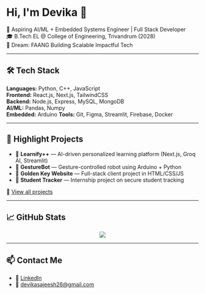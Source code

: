 # Hi, I'm Devika 👋

🚀 Aspiring AI/ML + Embedded Systems Engineer | Full Stack Developer  
🎓 B.Tech EL @ College of Engineering, Trivandrum (2028)  
🎯 Dream: FAANG Building Scalable Impactful Tech

---

## 🛠️ Tech Stack
**Languages:** Python, C++, JavaScript  
**Frontend:** React.js, Next.js, TailwindCSS  
**Backend:** Node.js, Express, MySQL, MongoDB  
**AI/ML:** Pandas, Numpy  
**Embedded:** Arduino
**Tools:** Git, Figma, Streamlit, Firebase, Docker

---

## 🚀 Highlight Projects
- 🧠 **Learnify++** — AI-driven personalized learning platform (Next.js, Groq AI, Streamlit)  
- 🤖 **GestureBot** — Gesture-controlled robot using Arduino + Python  
- 🧾 **Golden Key Website** — Full-stack client project in HTML/CSS/JS  
- 🔐 **Student Tracker** — Internship project on secure student tracking

📌 [View all projects](#)

---

## 📈 GitHub Stats
<p align="center">
  <img src="https://github-readme-stats.vercel.app/api?username=devika-sajeesh&show_icons=true&theme=radical" />
</p>

---

## 📫 Contact Me
- 💼 [LinkedIn](https://www.linkedin.com/in/devika-jayalakshmi-sajeesh)
- 📧 devikasajeesh26@gmail.com
